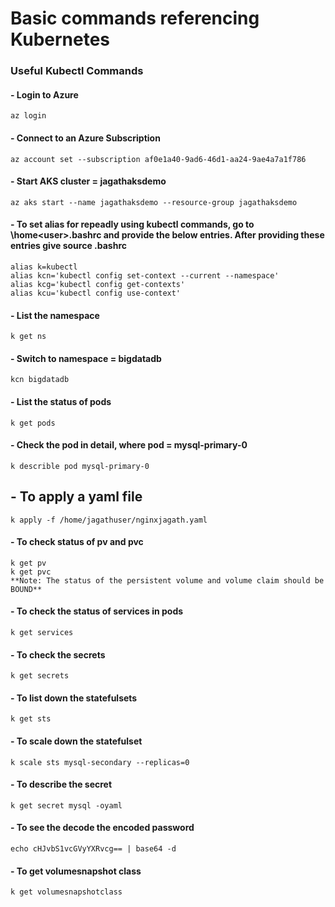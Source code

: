 # Basic commands referencing Kubernetes
### Useful Kubectl Commands
#### - Login to Azure
```
az login
```
#### - Connect to an Azure Subscription
```
az account set --subscription af0e1a40-9ad6-46d1-aa24-9ae4a7a1f786
```
#### - Start AKS cluster = jagathaksdemo
```
az aks start --name jagathaksdemo --resource-group jagathaksdemo
```
#### - To set alias for repeadly using kubectl commands, go to \home\<user>\.bashrc and provide the below entries. After providing these entries give **source .bashrc**
```
alias k=kubectl
alias kcn='kubectl config set-context --current --namespace'
alias kcg='kubectl config get-contexts'
alias kcu='kubectl config use-context'
```
#### - List the namespace
```
k get ns
```
#### - Switch to namespace = bigdatadb
```
kcn bigdatadb
```
#### - List the status of pods
```
k get pods
```
#### - Check the pod in detail, where pod = mysql-primary-0
```
k describle pod mysql-primary-0
```
## - To apply a yaml file
```
k apply -f /home/jagathuser/nginxjagath.yaml
```
#### - To check status of pv and pvc
```
k get pv
k get pvc
**Note: The status of the persistent volume and volume claim should be BOUND**
```
#### - To check the status of services in pods
```
k get services
```
#### - To check the secrets
```
k get secrets
```
#### - To list down the statefulsets
```
k get sts
```
#### - To scale down the statefulset
```
k scale sts mysql-secondary --replicas=0
```
#### - To describe the secret
```
k get secret mysql -oyaml
```
#### - To see the decode the encoded password
```
echo cHJvbS1vcGVyYXRvcg== | base64 -d
```
#### - To get volumesnapshot class
```
k get volumesnapshotclass
```
